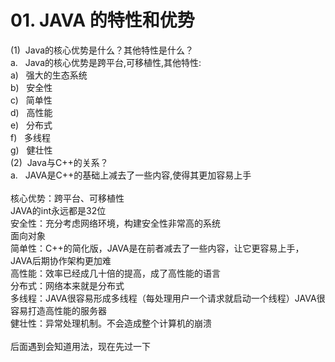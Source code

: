 # 01. JAVA 的特性和优势

(1)  Java的核心优势是什么？其他特性是什么？<br />a.  
Java的核心优势是跨平台,可移植性,其他特性:<br />a)  
强大的生态系统<br />b)  
安全性<br />c)  
简单性<br />d)  
高性能<br />e)  
分布式<br />f)  
多线程<br />g)  
健壮性<br />(2)  Java与C++的关系？<br />a.   JAVA是C++的基础上减去了一些内容,使得其更加容易上手<br /> <br />核心优势：跨平台、可移植性<br />JAVA的int永远都是32位<br />安全性：充分考虑网络环境，构建安全性非常高的系统<br />面向对象<br />简单性：C++的简化版，JAVA是在前者减去了一些内容，让它更容易上手，JAVA后期协作架构更加难<br />高性能：效率已经成几十倍的提高，成了高性能的语言<br />分布式：网络本来就是分布式<br />多线程：JAVA很容易形成多线程（每处理用户一个请求就启动一个线程）JAVA很容易打造高性能的服务器<br />健壮性：异常处理机制。不会造成整个计算机的崩溃<br /> <br />后面遇到会知道用法，现在先过一下

